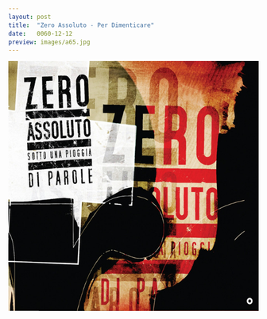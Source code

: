 ```yaml
---
layout: post
title:  "Zero Assoluto - Per Dimenticare"
date:   0060-12-12
preview: images/a65.jpg
---
```


![Zero Assoluto - Sotto Una Pioggia Di Parole](/images/a65.jpg)
